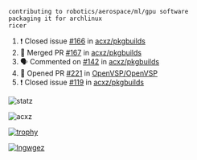 ```
contributing to robotics/aerospace/ml/gpu software
packaging it for archlinux
ricer
```

<!--START_SECTION:activity-->
1. ❗️ Closed issue [#166](https://github.com/acxz/pkgbuilds/issues/166) in [acxz/pkgbuilds](https://github.com/acxz/pkgbuilds)
2. 🎉 Merged PR [#167](https://github.com/acxz/pkgbuilds/pull/167) in [acxz/pkgbuilds](https://github.com/acxz/pkgbuilds)
3. 🗣 Commented on [#142](https://github.com/acxz/pkgbuilds/issues/142) in [acxz/pkgbuilds](https://github.com/acxz/pkgbuilds)
4. 💪 Opened PR [#221](https://github.com/OpenVSP/OpenVSP/pull/221) in [OpenVSP/OpenVSP](https://github.com/OpenVSP/OpenVSP)
5. ❗️ Closed issue [#119](https://github.com/acxz/pkgbuilds/issues/119) in [acxz/pkgbuilds](https://github.com/acxz/pkgbuilds)
<!--END_SECTION:activity-->


![statz](https://github-readme-stats.vercel.app/api?username=acxz&include_all_commits=true&show_icons=true)

<p><img align="center" src="https://github-readme-streak-stats.herokuapp.com/?user=acxz&" alt="acxz" /></p>

[![trophy](https://github-profile-trophy.vercel.app/?username=acxz)](https://github.com/ryo-ma/github-profile-trophy)

[![lngwgez](https://github-readme-stats.vercel.app/api/top-langs/?username=acxz&layout=compact)](https://github.com/acxz/github-readme-stats)
